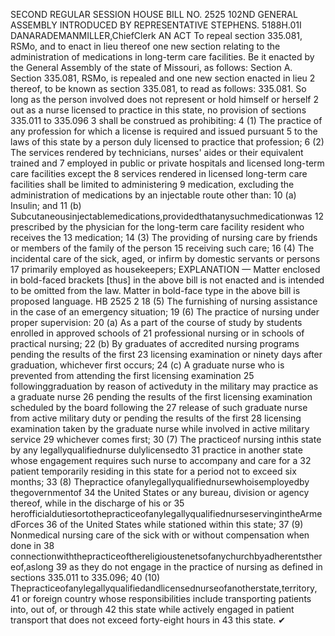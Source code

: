 SECOND REGULAR SESSION
HOUSE BILL NO. 2525
102ND GENERAL ASSEMBLY
INTRODUCED BY REPRESENTATIVE STEPHENS.
5188H.01I DANARADEMANMILLER,ChiefClerk
AN ACT
To repeal section 335.081, RSMo, and to enact in lieu thereof one new section relating to the
administration of medications in long-term care facilities.
Be it enacted by the General Assembly of the state of Missouri, as follows:
Section A. Section 335.081, RSMo, is repealed and one new section enacted in lieu
2 thereof, to be known as section 335.081, to read as follows:
335.081. So long as the person involved does not represent or hold himself or herself
2 out as a nurse licensed to practice in this state, no provision of sections 335.011 to 335.096
3 shall be construed as prohibiting:
4 (1) The practice of any profession for which a license is required and issued pursuant
5 to the laws of this state by a person duly licensed to practice that profession;
6 (2) The services rendered by technicians, nurses' aides or their equivalent trained and
7 employed in public or private hospitals and licensed long-term care facilities except the
8 services rendered in licensed long-term care facilities shall be limited to administering
9 medication, excluding the administration of medications by an injectable route other than:
10 (a) Insulin; and
11 (b) Subcutaneousinjectablemedications,providedthatanysuchmedicationwas
12 prescribed by the physician for the long-term care facility resident who receives the
13 medication;
14 (3) The providing of nursing care by friends or members of the family of the person
15 receiving such care;
16 (4) The incidental care of the sick, aged, or infirm by domestic servants or persons
17 primarily employed as housekeepers;
EXPLANATION — Matter enclosed in bold-faced brackets [thus] in the above bill is not enacted and is
intended to be omitted from the law. Matter in bold-face type in the above bill is proposed language.
HB 2525 2
18 (5) The furnishing of nursing assistance in the case of an emergency situation;
19 (6) The practice of nursing under proper supervision:
20 (a) As a part of the course of study by students enrolled in approved schools of
21 professional nursing or in schools of practical nursing;
22 (b) By graduates of accredited nursing programs pending the results of the first
23 licensing examination or ninety days after graduation, whichever first occurs;
24 (c) A graduate nurse who is prevented from attending the first licensing examination
25 followinggraduation by reason of activeduty in the military may practice as a graduate nurse
26 pending the results of the first licensing examination scheduled by the board following the
27 release of such graduate nurse from active military duty or pending the results of the first
28 licensing examination taken by the graduate nurse while involved in active military service
29 whichever comes first;
30 (7) The practiceof nursing inthis state by any legallyqualifiednurse dulylicensedto
31 practice in another state whose engagement requires such nurse to accompany and care for a
32 patient temporarily residing in this state for a period not to exceed six months;
33 (8) Thepractice ofanylegallyqualifiednursewhoisemployedby thegovernmentof
34 the United States or any bureau, division or agency thereof, while in the discharge of his or
35 herofficialdutiesortothepracticeofanylegallyqualifiednurseservingintheArmedForces
36 of the United States while stationed within this state;
37 (9) Nonmedical nursing care of the sick with or without compensation when done in
38 connectionwiththepracticeofthereligioustenetsofanychurchbyadherentsthereof,aslong
39 as they do not engage in the practice of nursing as defined in sections 335.011 to 335.096;
40 (10) Thepracticeofanylegallyqualifiedandlicensednurseofanotherstate,territory,
41 or foreign country whose responsibilities include transporting patients into, out of, or through
42 this state while actively engaged in patient transport that does not exceed forty-eight hours in
43 this state.
✔